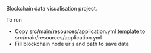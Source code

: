 Blockchain data visualisation project.

To run
* Copy src/main/resources/application.yml.template to src/main/resources/application.yml
* Fill blockchain node urls and path to save data 
